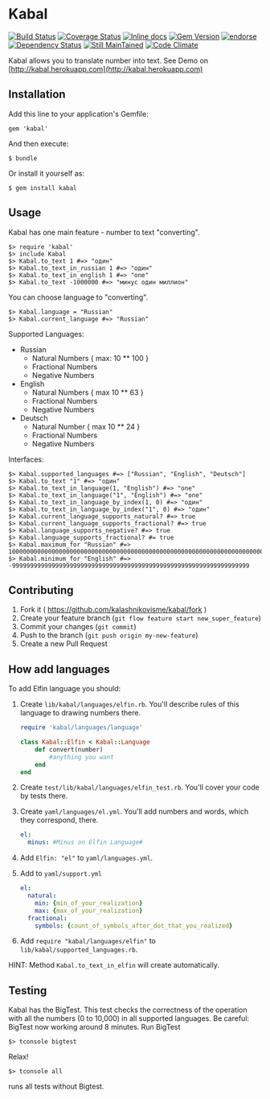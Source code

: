 # Kabal

[![Build Status](https://travis-ci.org/kalashnikovisme/kabal.svg?branch=master)](https://travis-ci.org/kalashnikovisme/kabal)
[![Coverage Status](https://coveralls.io/repos/kalashnikovisme/kabal/badge.png?branch=master)](https://coveralls.io/r/kalashnikovisme/kabal?branch=master)
[![Inline docs](http://inch-ci.org/github/kalashnikovisme/kabal.png)](http://inch-ci.org/github/kalashnikovisme/kabal)
[![Gem Version](https://badge.fury.io/rb/kabal.svg)](http://badge.fury.io/rb/kabal)
[![endorse](https://api.coderwall.com/kalashnikovisme/endorsecount.png)](https://coderwall.com/kalashnikovisme)
[![Dependency Status](https://gemnasium.com/kalashnikovisme/kabal.svg)](https://gemnasium.com/kalashnikovisme/kabal)
[![Still MainTained](http://stillmaintained.com/kalashnikovisme/kabal.png)](http://stillmaintained.com/kalashnikovisme/kabal)
[![Code Climate](https://codeclimate.com/github/kalashnikovisme/kabal/badges/gpa.svg)](https://codeclimate.com/github/kalashnikovisme/kabal)


Kabal allows you to translate number into text. See Demo on [http://kabal.herokuapp.com](http://kabal.herokuapp.com)

## Installation

Add this line to your application's Gemfile:

    gem 'kabal'

And then execute:

    $ bundle

Or install it yourself as:

    $ gem install kabal

## Usage

Kabal has one main feature - number to text "converting".

    $> require 'kabal'
    $> include Kabal
    $> Kabal.to_text 1 #=> "один"
    $> Kabal.to_text_in_russian 1 #=> "один"
    $> Kabal.to_text_in_english 1 #=> "one"
    $> Kabal.to_text -1000000 #=> "минус один миллион"

You can choose language to "converting".

    $> Kabal.language = "Russian"
    $> Kabal.current_language #=> "Russian"

Supported Languages:

* Russian
    * Natural Numbers { max: 10 ** 100 }
    * Fractional Numbers
    * Negative Numbers
* English
    * Natural Numbers { max 10 ** 63 }
    * Fractional Numbers
    * Negative Numbers
* Deutsch
    * Natural Number { max 10 ** 24 }
    * Fractional Numbers
    * Negative Numbers

Interfaces:

    $> Kabal.supported_languages #=> ["Russian", "English", "Deutsch"]
    $> Kabal.to_text "1" #=> "один"
    $> Kabal.to_text_in_language(1, "English") #=> "one"
    $> Kabal.to_text_in_language("1", "English") #=> "one"
    $> Kabal.to_text_in_language_by_index(1, 0) #=> "один"
    $> Kabal.to_text_in_language_by_index("1", 0) #=> "один"
    $> Kabal.current_language_supports_natural? #=> true
    $> Kabal.current_language_supports_fractional? #=> true
    $> Kabal.language_supports_negative? #=> true
    $> Kabal.language_supports_fractional? #= true
    $> Kabal.maximum_for "Russian" #=> 1000000000000000000000000000000000000000000000000000000000000000000000000000000000000000000000000000000
    $> Kabal.minimum_for "English" #=> -999999999999999999999999999999999999999999999999999999999999999999

## Contributing

1. Fork it ( https://github.com/kalashnikovisme/kabal/fork )
2. Create your feature branch (`git flow feature start new_super_feature`)
3. Commit your changes (`git commit`)
4. Push to the branch (`git push origin my-new-feature`)
5. Create a new Pull Request

## How add languages

To add Elfin language you should:

1. Create `lib/kabal/languages/elfin.rb`. You'll describe rules of this language to drawing numbers there.

    ```ruby
    require 'kabal/languages/language'

    class Kabal::Elfin < Kabal::Language
        def convert(number)
            #anything you want
        end
    end
    ```
2. Create `test/lib/kabal/languages/elfin_test.rb`. You'll cover your code by tests there.
3. Create `yaml/languages/el.yml`. You'll add numbers and words, which they correspond, there.

    ```yaml
    el:
      minus: #Minus on Elfin Language#
    ```
4. Add `Elfin: "el"` to `yaml/languages.yml`.
5. Add to `yaml/support.yml`

    ```yaml
    el:
      natural:
        min: {min_of_your_realization}
        max: {max_of_your_realization}
      fractional:
        symbols: {count_of_symbols_after_dot_that_you_realized}
    ```
6. Add `require "kabal/languages/elfin"` to `lib/kabal/supported_languages.rb`.

HINT: Method `Kabal.to_text_in_elfin` will create automatically.

## Testing

Kabal has the BigTest. This test checks the correctness of the operation with all the numbers (0 to 10,000) in all supported languages.
Be careful: BigTest now working around 8 minutes.
Run BigTest

    $> tconsole bigtest

Relax!

    $> tconsole all

runs all tests without Bigtest.
